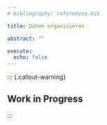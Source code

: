 ```yaml
---
# bibliography: references.bib

title: Daten organisieren

abstract: ""

execute: 
  echo: false
---
```


::: {.callout-warning}
## Work in Progress
:::